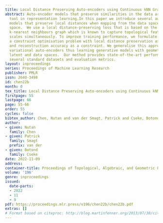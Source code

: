 ```yaml
---
title: Local Distance Preserving Auto-encoders using Continuous kNN Graphs
abstract: Auto-encoder models that preserve similarities in the data are a popular
  tool in representation learning.In this paper we introduce several auto-encoder
  models that preserve local distances when mapping from the data space to the  latent
  space.  We use a local distance-preserving loss that is based on the continuous
  k-nearest neighbours graph which is known to capture topological features at all
  scales simultaneously. To improve training performance, we formulate learning as
  a constraint optimisation problem with local distance preservation as the main objective
  and reconstruction accuracy as a constraint. We generalise this approach to hierarchical
  variational auto-encoders thus learning generative models with geometrically consistent
  latent and data spaces.  Our method provides state-of-the-art performance across
  several standard datasets and evaluation metrics.
layout: inproceedings
series: Proceedings of Machine Learning Research
publisher: PMLR
issn: 2640-3498
id: chen22b
month: 0
tex_title: Local Distance Preserving Auto-encoders using Continuous kNN Graphs
firstpage: 55
lastpage: 66
page: 55-66
order: 55
cycles: false
bibtex_author: Chen, Nutan and van der Smagt, Patrick and Cseke, Botond
author:
- given: Nutan
  family: Chen
- given: Patrick
  family: Smagt
  prefix: van der
- given: Botond
  family: Cseke
date: 2022-11-09
address:
container-title: Proceedings of Topological, Algebraic, and Geometric Learning 2022
volume: '196'
genre: inproceedings
issued:
  date-parts:
  - 2022
  - 11
  - 9
pdf: https://proceedings.mlr.press/v196/chen22b/chen22b.pdf
extras: []
# Format based on citeproc: http://blog.martinfenner.org/2013/07/30/citeproc-yaml-for-bibliographies/
---
```

